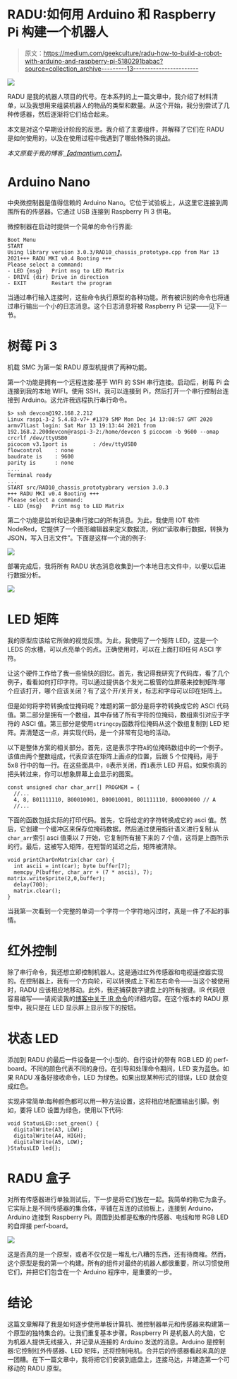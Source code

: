 # RADU:如何用 Arduino 和 Raspberry Pi 构建一个机器人

> 原文：<https://medium.com/geekculture/radu-how-to-build-a-robot-with-arduino-and-raspberry-pi-5180291babac?source=collection_archive---------13----------------------->

![](img/1f14b407f43cde57bfabeff2e2a19a98.png)

RADU 是我的机器人项目的代号。在本系列的上一篇文章中，我介绍了材料清单，以及我想用来组装机器人的物品的类型和数量。从这个开始，我分别尝试了几种传感器，然后逐渐将它们结合起来。

本文是对这个早期设计阶段的反思。我介绍了主要组件，并解释了它们在 RADU 是如何使用的，以及在使用过程中我遇到了哪些特殊的挑战。

*本文原载于我的博客*[*【admantium.com】*](https://admantium.com/blog/robo06_radu_box/)。

# Arduino Nano

中央微控制器是值得信赖的 Arduino Nano。它位于试验板上，从这里它连接到周围所有的传感器。它通过 USB 连接到 Raspberry Pi 3 供电。

微控制器在启动时提供一个简单的命令行界面:

```
Boot Menu
START
Using library version 3.0.3/RAD10_chassis_prototype.cpp from Mar 13 2021+++ RADU MKI v0.4 Booting +++
Please select a command:
- LED {msg}   Print msg to LED Matrix
- DRIVE {dir} Drive in direction
- EXIT        Restart the program
```

当通过串行输入连接时，这些命令执行原型的各种功能。所有被识别的命令也将通过串行输出一个小的日志消息。这个日志消息将被 Raspberry Pi 记录——见下一节。

# 树莓 Pi 3

机载 SMC 为第一架 RADU 原型机提供了两种功能。

第一个功能是拥有一个远程连接:基于 WIFI 的 SSH 串行连接。启动后，树莓 Pi 会连接到我的本地 WIFI。使用 SSH，我可以连接到 Pi，然后打开一个串行控制台连接到 Arduino。这允许我远程执行串行命令。

```
$> ssh devcon@192.168.2.212
Linux raspi-3-2 5.4.83-v7+ #1379 SMP Mon Dec 14 13:08:57 GMT 2020 armv7lLast login: Sat Mar 13 19:13:44 2021 from 192.168.2.200devcon@raspi-3-2:/home/devcon $ picocom -b 9600 --omap crcrlf /dev/ttyUSB0
picocom v3.1port is        : /dev/ttyUSB0
flowcontrol    : none
baudrate is    : 9600
parity is      : none
....
Terminal ready
...
START src/RAD10_chassis_prototypbrary version 3.0.3
+++ RADU MKI v0.4 Booting +++
Please select a command:
- LED {msg}   Print msg to LED Matrix
```

第二个功能是监听和记录串行接口的所有消息。为此，我使用 IOT 软件 NodeRed，它提供了一个图形编辑器来定义数据流，例如“读取串行数据，转换为 JSON，写入日志文件”。下面是这样一个流的例子:

![](img/6ebcd74101081d530ea3d3e8d65b1029.png)

部署完成后，我将所有 RADU 状态消息收集到一个本地日志文件中，以便以后进行数据分析。

![](img/b677b66dad5c2ef8ac08da3c7bb48e5f.png)

# LED 矩阵

我的原型应该给它所做的视觉反馈。为此，我使用了一个矩阵 LED，这是一个 LEDS 的水槽，可以点亮单个的点。正确使用时，可以在上面打印任何 ASCI 字符。

让这个硬件工作给了我一些愉快的回忆。首先，我记得我研究了代码库，看了几个例子，看看如何打印字符。可以通过提供各个发光二极管的位屏蔽来控制矩阵:哪个应该打开，哪个应该关闭？有了这个开/关开关，标志和字母可以印在矩阵上。

但是如何将字符转换成位掩码呢？难题的第一部分是将字符转换成它的 ASCI 代码值。第二部分是拥有一个数组，其中存储了所有字符的位掩码，数组索引对应于字符的 ASCI 值。第三部分是使用`stringcpy`函数将位掩码从这个数组复制到 LED 矩阵。弄清楚这一点，并实现代码，是一个非常有见地的活动。

以下是整体方案的相关部分。首先，这是表示字符`A`的位掩码数组中的一个例子。该值由两个整数组成，代表应该在矩阵上画点的位置，后跟 5 个位掩码，用于 5x8 行中的每一行。在这些面具中，`0`表示关闭，而`1`表示 LED 开启。如果你真的把头转过来，你可以想象屏幕上会显示的图案。

```
const unsigned char char_arr[] PROGMEM = {
  //...
  4, 8, B01111110, B00010001, B00010001, B01111110, B00000000 // A
  //... 
```

下面的函数包括实际的打印代码。首先，它将给定的字符转换成它的 asci 值。然后，它创建一个缓冲区来保存位掩码数据，然后通过使用指针语义进行复制:从`char_arr`索引 asci 值乘以 7 开始，它复制所有接下来的 7 个值，这将是上面所示的行。最后，这被写入矩阵，在短暂的延迟之后，矩阵被清除。

```
void printCharOnMatrix(char car) {
  int ascii = int(car); byte buffer[7];
  memcpy_P(buffer, char_arr + (7 * ascii), 7); matrix.writeSprite(2,0,buffer);
  delay(700);
  matrix.clear();
}
```

当我第一次看到一个完整的单词一个字符一个字符地闪过时，真是一件了不起的事情。

# 红外控制

除了串行命令，我还想立即控制机器人。这是通过红外传感器和电视遥控器实现的。在控制器上，我有一个方向轮，可以转换成上下和左右命令——当这个被使用时，RADU 应该相应地移动。此外，我还捕获数字键盘上的所有按键。IR 代码很容易编写——请阅读我的[博客中关于 IR 命令](https://admantium.com/blog/micro11_infra_red_commands.md)的详细内容。在这个版本的 RADU 原型中，我只是在 LED 显示屏上显示按下的按钮。

# 状态 LED

添加到 RADU 的最后一件设备是一个小型的、自行设计的带有 RGB LED 的 perf-board。不同的颜色代表不同的身份。在引导和处理命令期间，LED 变为蓝色。如果 RADU 准备好接收命令，LED 为绿色。如果出现某种形式的错误，LED 就会变成红色。

实现非常简单:每种颜色都可以用一种方法设置，这将相应地配置输出引脚。例如，要将 LED 设置为绿色，使用以下代码:

```
void StatusLED::set_green() {
  digitalWrite(A3, LOW);
  digitalWrite(A4, HIGH);
  digitalWrite(A5, LOW);
}StatusLED led{};
```

# RADU 盒子

对所有传感器进行单独测试后，下一步是将它们放在一起。我简单的称它为盒子。它实际上是不同传感器的集合体，平铺在互连的试验板上，连接到 Arduino，Arduino 连接到 Raspberry Pi。周围到处都是松散的传感器、电线和带 RGB LED 的自焊接 perf-board。

![](img/99d50e47b4a6dedf53234edee699a74d.png)

这是否真的是一个原型，或者不仅仅是一堆乱七八糟的东西，还有待商榷。然而，这个原型是我的第一个构建。所有的组件对最终的机器人都很重要，所以习惯使用它们，并把它们包含在一个 Arduino 程序中，是重要的一步。

# 结论

这篇文章解释了我是如何逐步使用单板计算机、微控制器单元和传感器来构建第一个原型的独特集合的。让我们重复基本步骤。Raspberry Pi 是机器人的大脑，它为机器人提供无线接入，并记录从连接的 Arduino 发送的消息。Arduino 是控制器:它控制红外传感器、LED 矩阵，还将控制电机。合并后的传感器看起来真的是一团糟。在下一篇文章中，我将把它们安装到底盘上，连接马达，并建造第一个可移动的 RADU 原型。